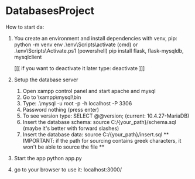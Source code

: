 # DatabasesProject

How to start da:

1. You create an environment and install dependencies with venv, pip:
    python -m venv env
    .\env\Scripts\activate (cmd) or .\env\Scripts\Activate.ps1 (powershell)
    pip install flask, flask-mysqldb, mysqlclient
    
    [[[ if you want to deactivate it later type: deactivate ]]]

2. Setup the database server
    1. Open xampp control panel and start apache and mysql
	2. Go to \xampp\mysql\bin
	3. Type: 
    .\mysql -u root -p -h localhost -P 3306
	4. Password nothing (press enter)
	5. To see version type: SELECT @@version; (current:  10.4.27-MariaDB)
	6. Insert the database schema:  source C:/{your_path}/schema.sql   (maybe it's better with forward slashes)
	7. Insert the database data: source C:/{your_path}/insert.sql
       ** IMPORTANT: if the path for sourcing contains greek characters, it won't be able to source the file **

3. Start the app
    python app.py


4. go to your browser to use it:
    localhost:3000/